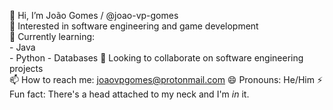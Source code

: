 👋 Hi, I’m João Gomes / @joao-vp-gomes  
👀 Interested in software engineering and game development  
🌱 Currently learning:  
    - Java  
    - Python
    - Databases
💞️ Looking to collaborate on software engineering projects  
📫 How to reach me: joaovpgomes@protonmail.com 
😄 Pronouns: He/Him
⚡ Fun fact: There's a head attached to my neck and I'm *in* it.
